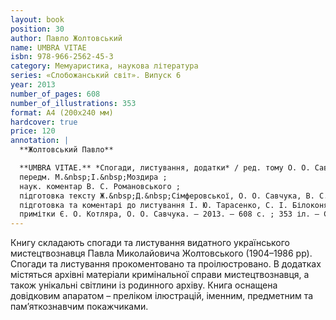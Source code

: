 ```yaml
---
layout: book
position: 30
author: Павло Жолтовський
name: UMBRA VITAE
isbn: 978-966-2562-45-3
category: Мемуаристика, наукова література
series: «Слобожанський світ». Випуск 6
year: 2013
number_of_pages: 608
number_of_illustrations: 353
format: А4 (200х240 мм)
hardcover: true
price: 120
annotation: |
  **Жолтовський Павло**

  **UMBRA VITAE.** *Спогади, листування, додатки* / ред. тому О. О. Савчук ;
  передм. М.&nbsp;І.&nbsp;Моздира ;
  наук. коментар В. С. Романовсь­кого ;
  підготовка тексту Ж.&nbsp;Д.&nbsp;Сімферовської, О. О. Савчука, В. С. Романовського ;
  підготовка та коментарі до листування І. Ю. Тарасенко, С. І. Білоконя ;
  примітки Є. О. Котляра, О. О. Савчука. — 2013. — 608 с. ; 353 іл. — Серія «Слобожанський світ». Випуск 6.
---
```


Книгу складають спогади та листування видатного українського мистецтвознавця Павла Миколайовича Жолтовського
(1904–1986 рр). Спогади та листування прокоментовано та проілюстровано. В додатках містяться архівні
матеріали кримінальної справи мистецтвознавця, а також унікальні світлини із родинного архіву.
Книга оснащена довідковим апаратом – преліком ілюстрацій, іменним, предметним та пам’яткознавчим покажчиками.
